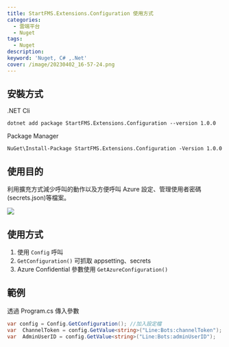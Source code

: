 ```yaml
---
title: StartFMS.Extensions.Configuration 使用方式
categories: 
  - 雲端平台
  - Nuget
tags: 
  - Nuget
description:
keyword: 'Nuget, C# ,.Net'
cover: /image/20230402_16-57-24.png
---
```

## 安裝方式
.NET Cli
```cli
dotnet add package StartFMS.Extensions.Configuration --version 1.0.0
```

Package Manager
```cli
NuGet\Install-Package StartFMS.Extensions.Configuration -Version 1.0.0
```

## 使用目的
利用擴充方式減少呼叫的動作以及方便呼叫 Azure 設定、管理使用者密碼(secrets.json)等檔案。

![](/image/20230405_11-36-23.png)

## 使用方式
1. 使用 ```Config``` 呼叫
2. ```GetConfiguration()``` 可抓取 appsetting、secrets
3. Azure Confidential 參數使用 ```GetAzureConfiguration()```

## 範例
透過 Program.cs 傳入參數 
```cs
var config = Config.GetConfiguration(); //加入設定檔
var  ChannelToken = config.GetValue<string>("Line:Bots:channelToken");
var  AdminUserID = config.GetValue<string>("Line:Bots:adminUserID");
```

